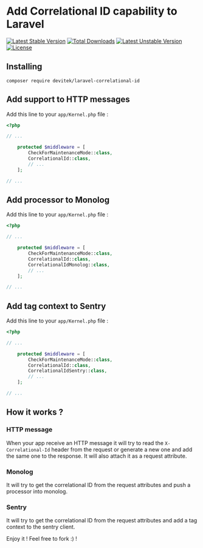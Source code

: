 # Add Correlational ID capability to Laravel

[![Latest Stable Version](https://poser.pugx.org/devitek/laravel-correlational-id/v/stable)](https://packagist.org/packages/devitek/laravel-correlational-id)
[![Total Downloads](https://poser.pugx.org/devitek/laravel-correlational-id/downloads)](https://packagist.org/packages/devitek/laravel-correlational-id)
[![Latest Unstable Version](https://poser.pugx.org/devitek/laravel-correlational-id/v/unstable)](https://packagist.org/packages/devitek/laravel-correlational-id)
[![License](https://poser.pugx.org/devitek/laravel-correlational-id/license)](https://packagist.org/packages/devitek/laravel-correlational-id)

## Installing

```
composer require devitek/laravel-correlational-id
```

## Add support to HTTP messages

Add this line to your `app/Kernel.php` file :

```php
<?php

// ...

    protected $middleware = [
        CheckForMaintenanceMode::class,
        CorrelationalId::class,
        // ...
    ];

// ...
```

## Add processor to Monolog

Add this line to your `app/Kernel.php` file :

```php
<?php

// ...

    protected $middleware = [
        CheckForMaintenanceMode::class,
        CorrelationalId::class,
        CorrelationalIdMonolog::class,
        // ...
    ];

// ...
```

## Add tag context to Sentry

Add this line to your `app/Kernel.php` file :

```php
<?php

// ...

    protected $middleware = [
        CheckForMaintenanceMode::class,
        CorrelationalId::class,
        CorrelationalIdSentry::class,
        // ...
    ];

// ...
```

## How it works ?

### HTTP message

When your app receive an HTTP message it will try to read the `X-Correlational-Id` header from the request or generate a new one
and add the same one to the response. It will also attach it as a request attribute.

### Monolog

It will try to get the correlational ID from the request attributes and push a processor into monolog.

### Sentry

It will try to get the correlational ID from the request attributes and add a tag context to the sentry client.

Enjoy it ! Feel free to fork :) !
